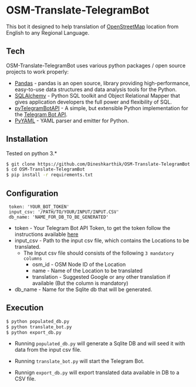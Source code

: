 # **OSM-Translate-TelegramBot**

This bot it designed to help translation of [OpenStreetMap](https://www.openstreetmap.org) location from English to any Regional Language.

## Tech

OSM-Translate-TelegramBot uses various python packages / open source projects to work properly:

* [Pandas] - pandas is an open source, library providing high-performance, easy-to-use data structures and data analysis tools for the Python.
* [SQLAlchemy] -  Python SQL toolkit and Object Relational Mapper that gives application developers the full power and flexibility of SQL.
* [pyTelegramBotAPI] - A simple, but extensible Python implementation for the [Telegram Bot API](https://core.telegram.org/bots/api).
* [PyYAML] - YAML parser and emitter for Python.


## Installation

Tested on python 3.* 
```sh
$ git clone https://github.com/Dineshkarthik/OSM-Translate-TelegramBot.git
$ cd OSM-Translate-TelegramBot
$ pip install -r requirements.txt
```

## Configuration 

     token: 'YOUR_BOT_TOKEN'
     input_csv: '/PATH/TO/YOUR/INPUT/INPUT.CSV'
     db_name: 'NAME_FOR_DB_TO_BE_GENERATED'

 - token  - Your Telegram Bot API Token, to get the token follow the instructions available [here](https://core.telegram.org/bots#6-botfather)
 - input_csv - Path to the input csv file, which contains the Locations to be translated.
	- The Input csv file should consists of the following `3 mandatory columns`
		- osm_id - OSM Node ID of the Location
		- name - Name of the Location to be translated
		- translation - Suggested Google or any other translation if available (But the column is mandatory)
 - db_name -  Name for the Sqlite db that will be generated.

## Execution
```sh
$ python populated_db.py 
$ python translate_bot.py
$ python export_db.py
```
* Running `populated_db.py` will generate a Sqlite DB and will seed it with data from the input csv file.
* Running `translate_bot.py` will start the Telegram Bot.  
* Runnign `export_db.py` will export translated data available in DB to a CSV file.

   [Pandas]: <http://pandas.pydata.org/>
   [SQLAlchemy]: <https://www.sqlalchemy.org/>
   [pyTelegramBotAPI]: <https://github.com/eternnoir/pyTelegramBotAPI>
   [PyYAML]: <https://pypi.python.org/pypi/PyYAML>